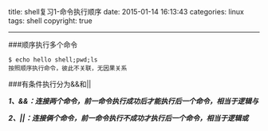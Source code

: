 title: shell复习1-命令执行顺序
date: 2015-01-14 16:13:43
categories: linux
tags: shell
copyright: true

---

###顺序执行多个命令
````
$ echo hello shell;pwd;ls
按照顺序执行命令，彼此不关联，无因果关系
````

###有条件执行分为&&和||

***1、&&：连接两个命令，前一命令执行成功后才能执行后一个命令，相当于逻辑与***

***2、||：连接俩个命令，前一命令执行不成功才执行后一个命令，相当于逻辑或***